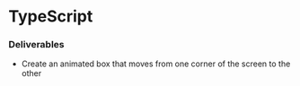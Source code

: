 # TypeScript

### Deliverables
- Create an animated box that moves from one corner of the screen to the other


